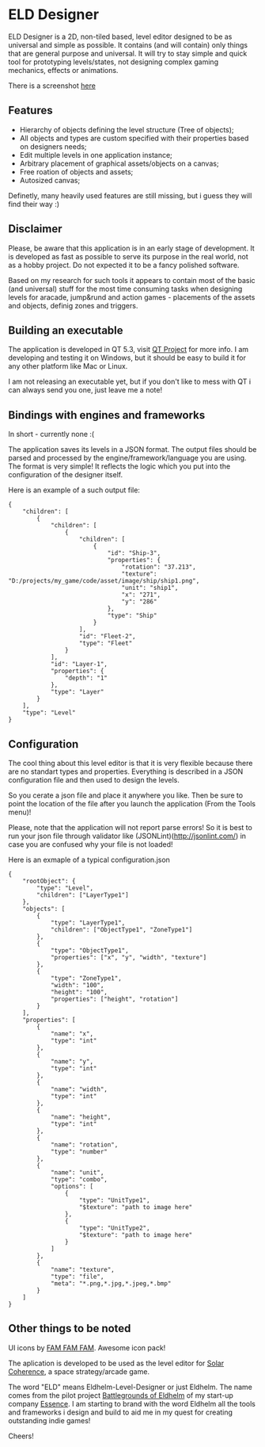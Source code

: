 # ELD Designer

ELD Designer is a 2D, non-tiled based, level editor designed to be as universal and simple as possible. It contains (and will contain) only things that are general purpose and universal. It will try to stay simple and quick tool for prototyping levels/states, not designing complex gaming mechanics, effects or animations.

There is a screenshot [here](http://solarcoherence.com/?p=92)

## Features

* Hierarchy of objects defining the level structure (Tree of objects);
* All objects and types are custom specified with their properties based on designers needs;
* Edit multiple levels in one application instance;
* Arbitrary placement of graphical assets/objects on a canvas;
* Free roation of objects and assets;
* Autosized canvas;

Definetly, many heavily used features are still missing, but i guess they will find their way :)

## Disclaimer

Please, be aware that this application is in an early stage of development. It is developed as fast as possible to serve its purpose in the real world, not as a hobby project. Do not expected it to be a fancy polished software.

Based on my research for such tools it appears to contain most of the basic (and universal) stuff for the most time consuming tasks when designing levels for aracade, jump&rund and action games - placements of the assets and objects, definig zones and triggers.

## Building an executable

The application is developed in QT 5.3, visit [QT Project](http://qt-project.org/) for more info. I am developing and testing it on Windows, but it should be easy to build it for any other platform like Mac or Linux.

I am not releasing an executable yet, but if you don't like to mess with QT i can always send you one, just leave me a note!

## Bindings with engines and frameworks

In short - currently none :(

The application saves its levels in a JSON format. The output files should be parsed and processed by the engine/framework/language you are using. The format is very simple! It reflects the logic which you put into the configuration of the designer itself.

Here is an example of a such output file:
```
{
    "children": [
        {
            "children": [
                {
                    "children": [
                        {
                            "id": "Ship-3",
                            "properties": {
                                "rotation": "37.213",
                                "texture": "D:/projects/my_game/code/asset/image/ship/ship1.png",
                                "unit": "ship1",
                                "x": "271",
                                "y": "286"
                            },
                            "type": "Ship"
                        }
                    ],
                    "id": "Fleet-2",
                    "type": "Fleet"
                }
            ],
            "id": "Layer-1",
            "properties": {
                "depth": "1"
            },
            "type": "Layer"
        }
    ],
    "type": "Level"
}
```

## Configuration

The cool thing about this level editor is that it is very flexible because there are no standart types and properties. Everything is described in a JSON configuration file and then used to design the levels.

So you cerate a json file and place it anywhere you like. Then be sure to point the location of the file after you launch the application (From the Tools menu)!

Please, note that the application will not report parse errors! So it is best to run your json file through validator like (JSONLint)(http://jsonlint.com/) in case you are confused why your file is not loaded!

Here is an exmaple of a typical configuration.json
```
{
	"rootObject": {
		"type": "Level",
		"children": ["LayerType1"]
	},
	"objects": [
		{ 
			"type": "LayerType1",
			"children": ["ObjectType1", "ZoneType1"]
		},
		{
			"type": "ObjectType1",
			"properties": ["x", "y", "width", "texture"]
		},
		{
			"type": "ZoneType1",
			"width": "100",
			"height": "100",
			"properties": ["height", "rotation"]
		}
	],
	"properties": [
		{ 
			"name": "x",
			"type": "int" 
		},
		{ 
			"name": "y",
			"type": "int" 
		},
		{ 
			"name": "width",
			"type": "int" 
		},
		{ 
			"name": "height",
			"type": "int" 
		},
		{ 
			"name": "rotation",
			"type": "number" 
		},
		{
			"name": "unit",
			"type": "combo",
			"options": [
				{
					"type": "UnitType1", 
					"$texture": "path to image here"
				},
				{
					"type": "UnitType2",
					"$texture": "path to image here"
				}
			]
		},
		{
			"name": "texture",
			"type": "file",
			"meta": "*.png,*.jpg,*.jpeg,*.bmp"
		}
	]
}
```

## Other things to be noted

UI icons by [FAM FAM FAM](http://www.famfamfam.com/lab/icons/silk/). Awesome icon pack!

The aplication is developed to be used as the level editor for [Solar Coherence](http://solarcoherence.com), a space strategy/arcade game.

The word "ELD" means Eldhelm-Level-Designer or just Eldhelm. The name comes from the pilot project [Battlegrounds of Eldhelm](http://eldhelm.essenceworks.com) of my start-up company [Essence](http://essenceworks.com). I am starting to brand with the word Eldhelm all the tools and frameworks i design and build to aid me in my quest for creating outstanding indie games!

Cheers!